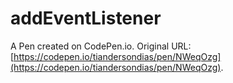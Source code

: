# addEventListener

A Pen created on CodePen.io. Original URL: [https://codepen.io/tiandersondias/pen/NWeqOzg](https://codepen.io/tiandersondias/pen/NWeqOzg).

